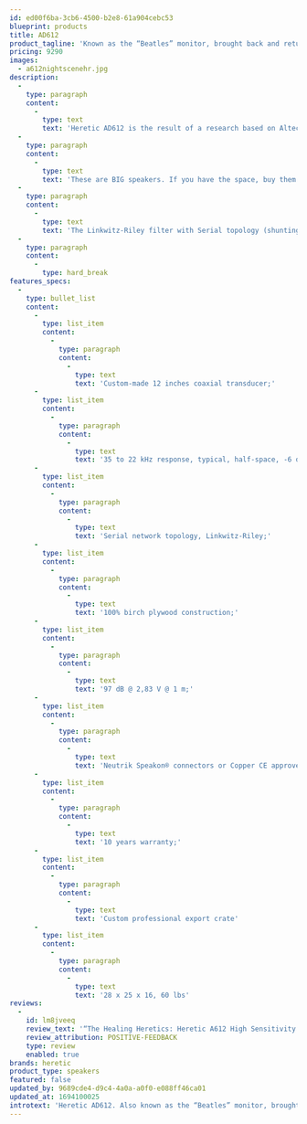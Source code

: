 ```yaml
---
id: ed00f6ba-3cb6-4500-b2e8-61a904cebc53
blueprint: products
title: AD612
product_tagline: 'Known as the “Beatles” monitor, brought back and retuned for 21st Century music'
pricing: 9290
images:
  - a612nightscenehr.jpg
description:
  -
    type: paragraph
    content:
      -
        type: text
        text: 'Heretic AD612 is the result of a research based on Altec 612 Utility cabinet. We discovered some aspects that could be re-engineered for contemporary extended bandwidth material, and it is positively jaw dropping.'
  -
    type: paragraph
    content:
      -
        type: text
        text: 'These are BIG speakers. If you have the space, buy them. If you do not have the space, get the AD614, same transducers. If you do have the space, AD612 air volume will bring almost an octave more in bandwidth, all with complete ease with incredible power. The membrane will not move. You will never need more, this is my promise.'
  -
    type: paragraph
    content:
      -
        type: text
        text: 'The Linkwitz-Riley filter with Serial topology (shunting all passive devices) is uniquely tailored to the transducer.'
  -
    type: paragraph
    content:
      -
        type: hard_break
features_specs:
  -
    type: bullet_list
    content:
      -
        type: list_item
        content:
          -
            type: paragraph
            content:
              -
                type: text
                text: 'Custom-made 12 inches coaxial transducer;'
      -
        type: list_item
        content:
          -
            type: paragraph
            content:
              -
                type: text
                text: '35 to 22 kHz response, typical, half-space, -6 dB;'
      -
        type: list_item
        content:
          -
            type: paragraph
            content:
              -
                type: text
                text: 'Serial network topology, Linkwitz-Riley;'
      -
        type: list_item
        content:
          -
            type: paragraph
            content:
              -
                type: text
                text: '100% birch plywood construction;'
      -
        type: list_item
        content:
          -
            type: paragraph
            content:
              -
                type: text
                text: '97 dB @ 2,83 V @ 1 m;'
      -
        type: list_item
        content:
          -
            type: paragraph
            content:
              -
                type: text
                text: 'Neutrik Speakon® connectors or Copper CE approved binding posts;'
      -
        type: list_item
        content:
          -
            type: paragraph
            content:
              -
                type: text
                text: '10 years warranty;'
      -
        type: list_item
        content:
          -
            type: paragraph
            content:
              -
                type: text
                text: 'Custom professional export crate'
      -
        type: list_item
        content:
          -
            type: paragraph
            content:
              -
                type: text
                text: '28 x 25 x 16, 60 lbs'
reviews:
  -
    id: lm8jveeq
    review_text: '“The Healing Heretics: Heretic A612 High Sensitivity Loudspeakers soothe these bleeding ears with their warm and intimate sound”'
    review_attribution: POSITIVE-FEEDBACK
    type: review
    enabled: true
brands: heretic
product_type: speakers
featured: false
updated_by: 9689cde4-d9c4-4a0a-a0f0-e088ff46ca01
updated_at: 1694100025
introtext: 'Heretic AD612. Also known as the “Beatles” monitor, brought back and retuned for 21st Century music – tube friendly.'
---
```

